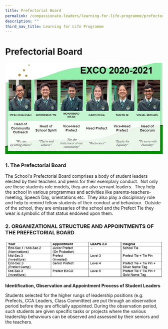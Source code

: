 ```yaml
---
title: Prefectorial Board
permalink: /compassionate-leaders/learning-for-life-programme/prefectorial-board/
description: ""
third_nav_title: Learning for Life Programme
---
```

# **Prefectorial Board**

![](/images/Exco%202020-2021.jpg)

### 1\. The Prefectorial Board

The School's Prefectorial Board comprises a body of student leaders elected by their teachers and peers for their exemplary conduct.  Not only are these students role models, they are also servant leaders.  They help the school in various programmes and activities like parents-teachers-meeting, Speech Day, orientations etc.  They also play a disciplinary role and help to remind fellow students of their conduct and behaviour.  Outside of the school, they are emissaries of the school and the Prefect Tie they wear is symbolic of that status endowed upon them.  

  

### 2\. ORGANIZATIONAL STRUCTURE AND APPOINTMENTS OF THE PREFECTORIAL BOARD

![](/images/20200809%20Prefectorial%20Board%2001.jpg)

**Identification, Observation and Appointment Process of Student Leaders**   

Students selected for the higher rungs of leadership positions (e.g. Prefects, CCA Leaders, Class Committee) are put through an observation period before they are officially appointed. During the observation period, such students are given specific tasks or projects where the various leadership behaviours can be observed and assessed by their seniors and the teachers.